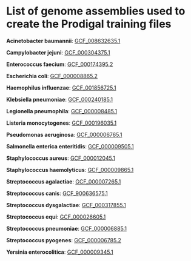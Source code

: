 # List of genome assemblies used to create the Prodigal training files

**Acinetobacter baumannii**: [GCF_008632635.1](https://www.ncbi.nlm.nih.gov/datasets/genome/GCF_008632635.1/)

**Campylobacter jejuni**: [GCF_000304375.1](https://www.ncbi.nlm.nih.gov/datasets/genome/GCF_000304375.1/)

**Enterococcus faecium**: [GCF_000174395.2](https://www.ncbi.nlm.nih.gov/datasets/genome/GCF_000174395.2/)

**Escherichia coli**: [GCF_000008865.2](https://www.ncbi.nlm.nih.gov/datasets/genome/GCF_000008865.2/)

**Haemophilus influenzae**: [GCF_001856725.1](https://www.ncbi.nlm.nih.gov/datasets/genome/GCF_001856725.1/)

**Klebsiella pneumoniae**: [GCF_000240185.1](https://www.ncbi.nlm.nih.gov/datasets/genome/GCF_000240185.1/)

**Legionella pneumophila**: [GCF_000008485.1](https://www.ncbi.nlm.nih.gov/datasets/genome/GCF_000008485.1/)

**Listeria monocytogenes**: [GCF_000196035.1](https://www.ncbi.nlm.nih.gov/datasets/genome/GCF_000196035.1/)

**Pseudomonas aeruginosa**: [GCF_000006765.1](https://www.ncbi.nlm.nih.gov/datasets/genome/GCF_000006765.1/)

**Salmonella enterica enteritidis**: [GCF_000009505.1](https://www.ncbi.nlm.nih.gov/datasets/genome/GCF_000009505.1/)

**Staphylococcus aureus**: [GCF_000012045.1](https://www.ncbi.nlm.nih.gov/datasets/genome/GCF_000012045.1/)

**Staphylococcus haemolyticus**: [GCF_000009865.1](https://www.ncbi.nlm.nih.gov/datasets/genome/GCF_000009865.1/)

**Streptococcus agalactiae**: [GCF_000007265.1](https://www.ncbi.nlm.nih.gov/datasets/genome/GCF_000007265.1/)

**Streptococcus canis**: [GCF_900636575.1](https://www.ncbi.nlm.nih.gov/datasets/genome/GCF_900636575.1/)

**Streptococcus dysgalactiae**: [GCF_000317855.1](https://www.ncbi.nlm.nih.gov/datasets/genome/GCF_000317855.1/)

**Streptococcus equi**: [GCF_000026605.1](https://www.ncbi.nlm.nih.gov/datasets/genome/GCF_000026605.1/)

**Streptococcus pneumoniae**: [GCF_000006885.1](https://www.ncbi.nlm.nih.gov/datasets/genome/GCF_000006885.1/)

**Streptococcus pyogenes**: [GCF_000006785.2](https://www.ncbi.nlm.nih.gov/datasets/genome/GCF_000006785.2/)

**Yersinia enterocolitica**: [GCF_000009345.1](https://www.ncbi.nlm.nih.gov/datasets/genome/GCF_000009345.1/)
